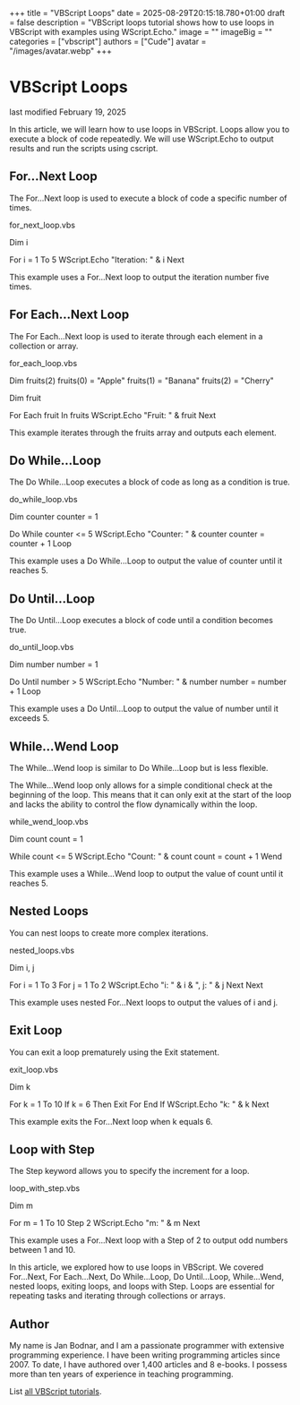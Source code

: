+++
title = "VBScript Loops"
date = 2025-08-29T20:15:18.780+01:00
draft = false
description = "VBScript loops tutorial shows how to use loops in VBScript with examples using WScript.Echo."
image = ""
imageBig = ""
categories = ["vbscript"]
authors = ["Cude"]
avatar = "/images/avatar.webp"
+++

# VBScript Loops

last modified February 19, 2025

In this article, we will learn how to use loops in VBScript. Loops allow you to
execute a block of code repeatedly. We will use WScript.Echo to
output results and run the scripts using cscript.

## For...Next Loop

The For...Next loop is used to execute a block of code a specific
number of times.

for_next_loop.vbs
  

Dim i

For i = 1 To 5
    WScript.Echo "Iteration: " &amp; i
Next

This example uses a For...Next loop to output the iteration number
five times.

## For Each...Next Loop

The For Each...Next loop is used to iterate through each element in
a collection or array.

for_each_loop.vbs
  

Dim fruits(2)
fruits(0) = "Apple"
fruits(1) = "Banana"
fruits(2) = "Cherry"

Dim fruit

For Each fruit In fruits
    WScript.Echo "Fruit: " &amp; fruit
Next

This example iterates through the fruits array and outputs each
element.

## Do While...Loop

The Do While...Loop executes a block of code as long as a condition
is true.

do_while_loop.vbs
  

Dim counter
counter = 1

Do While counter &lt;= 5
    WScript.Echo "Counter: " &amp; counter
    counter = counter + 1
Loop

This example uses a Do While...Loop to output the value of
counter until it reaches 5.

## Do Until...Loop

The Do Until...Loop executes a block of code until a condition
becomes true.

do_until_loop.vbs
  

Dim number
number = 1

Do Until number &gt; 5
    WScript.Echo "Number: " &amp; number
    number = number + 1
Loop

This example uses a Do Until...Loop to output the value of
number until it exceeds 5.

## While...Wend Loop

The While...Wend loop is similar to Do While...Loop
but is less flexible.

The While...Wend loop only allows for a simple conditional check at
the beginning of the loop. This means that it can only exit at the start of the
loop and lacks the ability to control the flow dynamically within the loop.

while_wend_loop.vbs
  

Dim count
count = 1

While count &lt;= 5
    WScript.Echo "Count: " &amp; count
    count = count + 1
Wend

This example uses a While...Wend loop to output the value of
count until it reaches 5.

## Nested Loops

You can nest loops to create more complex iterations.

nested_loops.vbs
  

Dim i, j

For i = 1 To 3
    For j = 1 To 2
        WScript.Echo "i: " &amp; i &amp; ", j: " &amp; j
    Next
Next

This example uses nested For...Next loops to output the values of
i and j.

## Exit Loop

You can exit a loop prematurely using the Exit statement.

exit_loop.vbs
  

Dim k

For k = 1 To 10
    If k = 6 Then
        Exit For
    End If
    WScript.Echo "k: " &amp; k
Next

This example exits the For...Next loop when k equals 6.

## Loop with Step

The Step keyword allows you to specify the increment for a loop.

loop_with_step.vbs
  

Dim m

For m = 1 To 10 Step 2
    WScript.Echo "m: " &amp; m
Next

This example uses a For...Next loop with a Step of 2
to output odd numbers between 1 and 10.

In this article, we explored how to use loops in VBScript. We covered
For...Next, For Each...Next, Do While...Loop,
Do Until...Loop, While...Wend, nested loops, exiting
loops, and loops with Step. Loops are essential for repeating tasks
and iterating through collections or arrays.

## Author

My name is Jan Bodnar, and I am a passionate programmer with extensive
programming experience. I have been writing programming articles since 2007.
To date, I have authored over 1,400 articles and 8 e-books. I possess more
than ten years of experience in teaching programming.

List [all VBScript tutorials](/vbscript/).